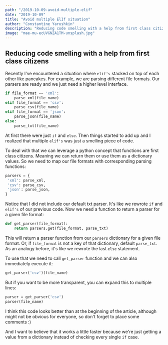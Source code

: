 ```yaml
---
path: "/2019-10-09-avoid-multiple-elif"
date: "2019-10-09"
title: "Avoid multiple ElIf situation"
author: "Constantine Yarushkin"
description: "Reducing code smelling with a help from first class citizens"
image: "mae-mu-ecUVGNZA1TM-unsplash.jpg"
---
```


## Reducing code smelling with a help from first class citizens

Recently I've encountered a situation where `elif's` stacked on top of each other like pancakes.
For example, we are parsing different file formats. Our parsers are ready and we just need a higher level interface.

```python
if file_format == 'xml':
    parse_xml(file_name)
elif file_format == 'csv':
    parse_csv(file_name)
elif file_format == 'json':
    parse_json(file_name)
else:
    parse_txt(file_name)
```

At first there were just `if` and `else`. Then things started to add up and I realized
that multiple `elif's` was just a smelling piece of code.

To deal with that we can leverage a python concept that functions are first class citizens.
Meaning we can return them or use them as a dictionary values.
So we need to map our file formats with corresponding parsing functions:

```python
parsers = {
 'xml': parse_xml,
 'csv': parse_csv,
 'json': parse_json,
}
```

Notice that I did not include our default txt parser. It's like we rewrote
`if` and `elif's` of our previous code. Now we need a function to return a parser for a given file format:

```python
def get_parser(file_format):
    return parsers.get(file_format, parse_txt)
```

This will return a parser function from our `parsers` dictionary for a given file format.
Or, if `file_format` is not a key of that dictionary, default `parse_txt`.
As an analogy before, it's like we rewrote the last `else` statement.

To use that we need to call `get_parser` function and we can also immediately execute it:

```python
get_parser('csv')(file_name)
```

But if you want to be more transparent, you can expand this to multiple lines:

```python
parser = get_parser('csv')
parser(file_name)
```

I think this code looks better than at the beginning of the article, although
might not be obvious for everyone, so don't forget to place some comments :)

And I want to believe that it works a little faster because we're just getting a value
from a dictionary instead of checking every single `if` case.
